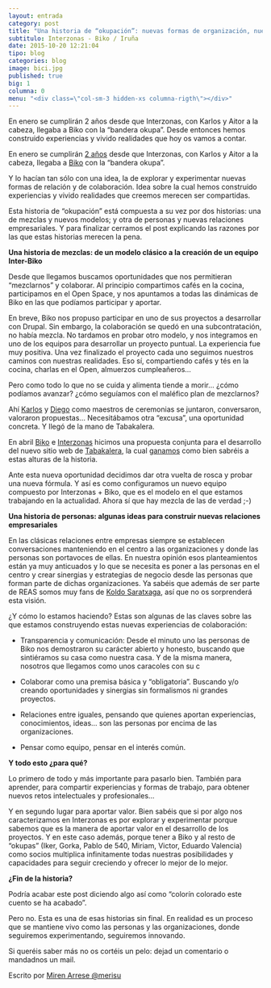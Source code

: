 ```yaml
---
layout: entrada
category: post
title: "Una historia de “okupación”: nuevas formas de organización, nuevos modelos de colaboración"
subtitulo: Interzonas - Biko / Iruña
date: 2015-10-20 12:21:04
tipo: blog
categories: blog
image: bici.jpg
published: true
big: 1
columna: 0
menu: "<div class=\"col-sm-3 hidden-xs columna-rigth\"></div>"
---
```



En enero se cumplirán 2 años desde que Interzonas, con Karlos y Aitor a la cabeza, llegaba a Biko con la “bandera okupa”. Desde entonces hemos construido experiencias y vivido realidades que hoy os vamos a contar.

<!--mas-->

En enero se cumplirán [2 años](http://blog.elfilo.net/articles/desayuno-presentacion-de-interzonas-en-biko/) desde que Interzonas, con Karlos y Aitor a la cabeza, llegaba a [Biko](http://www.biko2.com/) con la “bandera okupa”.

Y lo hacían tan sólo con una idea, la de explorar y experimentar nuevas formas de relación y de colaboración. Idea sobre la cual hemos construido experiencias y vivido realidades que creemos merecen ser compartidas.

Esta historia de “okupación” está compuesta a su vez por dos historias: una de mezclas y nuevos modelos; y otra de personas y nuevas relaciones empresariales. Y para finalizar cerramos el post explicando las razones por las que estas historias merecen la pena.

**Una historia de mezclas: de un modelo clásico a la creación de un equipo Inter-Biko**

Desde que llegamos buscamos oportunidades que nos permitieran “mezclarnos” y colaborar. Al principio compartimos cafés en la cocina, participamos en el Open Space, y nos apuntamos a todas las dinámicas de Biko en las que podíamos participar y aportar.

En breve, Biko nos propuso participar en uno de sus proyectos a desarrollar con Drupal. Sin embargo, la colaboración se quedó en una subcontratación, no había mezcla. No tardamos en probar otro modelo, y nos integramos en uno de los equipos para desarrollar un proyecto puntual. La experiencia fue muy positiva. Una vez finalizado el proyecto cada uno seguimos nuestros caminos con nuestras realidades. Eso sí, compartiendo cafés y tés en la cocina, charlas en el Open, almuerzos cumpleañeros...

Pero como todo lo que no se cuida y alimenta tiende a morir... ¿cómo podíamos avanzar?  ¿cómo seguíamos con el maléfico plan de mezclarnos? 

Ahí [Karlos](http://twitter.com/patxangas) y [Diego](https://twitter.com/diegocenzano) como maestros de ceremonias se juntaron, conversaron, valoraron propuestas… Necesitábamos otra “excusa”, una oportunidad concreta. Y llegó de la mano de Tabakalera.

En abril [Biko](http://biko2.com) e [Interzonas](http://interzonas.info) hicimos una propuesta conjunta para el desarrollo del nuevo sitio web de [Tabakalera](http://tabakalera.eu), la cual [ganamos](http://labs.interzonas.info/articles/Inaguracion-tabakalera/) como bien sabréis a estas alturas de la historia.

Ante esta nueva oportunidad decidimos dar otra vuelta de rosca y probar una nueva fórmula. Y así es como configuramos un nuevo equipo compuesto por Interzonas + Biko, que es el modelo en el que estamos trabajando en la actualidad. Ahora sí que hay mezcla de las de verdad ;-)

**Una historia de personas: algunas ideas para construir nuevas relaciones empresariales**

En las clásicas relaciones entre empresas siempre se establecen conversaciones manteniendo en el centro a las organizaciones y donde las personas son portavoces de ellas. En nuestra opinión esos planteamientos están ya muy anticuados y lo que se necesita es poner a las personas en el centro y crear sinergias y estrategias de negocio desde las personas que forman parte de dichas organizaciones. Ya sabéis que además de ser parte de REAS somos muy fans de [Koldo Saratxaga](http://www.k2kemocionando.com/k2khaciendo.html), así que no os sorprenderá esta visión.

¿Y cómo lo estamos haciendo? Estas son algunas de las claves sobre las que estamos construyendo estas nuevas experiencias de colaboración:


* Transparencia y comunicación: Desde el minuto uno las personas de Biko nos demostraron su carácter abierto y honesto, buscando que sintiéramos su casa como nuestra casa. Y de la misma manera, nosotros que llegamos como unos caracoles con su c

* Colaborar como una premisa básica y “obligatoria”. Buscando y/o creando oportunidades y sinergias sin formalismos ni grandes proyectos. 

* Relaciones entre iguales, pensando que quienes aportan experiencias, conocimientos, ideas... son las personas por encima de las organizaciones.

* Pensar como equipo, pensar en el interés común.

**Y todo esto ¿para qué?**

Lo primero de todo y más importante para pasarlo bien. También para aprender, para compartir experiencias y formas de trabajo, para obtener nuevos retos intelectuales y profesionales…

Y en segundo lugar para aportar valor. Bien sabéis que si por algo nos caracterizamos en Interzonas es por explorar y experimentar porque sabemos que es la manera de aportar valor en el desarrollo de los proyectos. Y en este caso además, porque tener a Biko y al resto de “okupas” (Iker, Gorka, Pablo de 540, Miriam, Victor, Eduardo Valencia) como socios multiplica infinitamente todas nuestras posibilidades y capacidades para seguir creciendo y ofrecer lo mejor de lo mejor.


**¿Fin de la historia?**


Podría acabar este post diciendo algo así como “colorín colorado este cuento se ha acabado”. 

Pero no. Esta es una de esas historias sin final. En realidad es un proceso que se mantiene vivo como las personas y las organizaciones, donde seguiremos experimentando, seguiremos innovando.

Si queréis saber más no os cortéis un pelo: dejad un comentario o mandadnos un mail.

Escrito por [Miren Arrese @merisu](https://twitter.com/merisu)